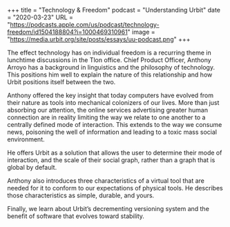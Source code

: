 +++
title = "Technology & Freedom"
podcast = "Understanding Urbit"
date = "2020-03-23"
URL = "https://podcasts.apple.com/us/podcast/technology-freedom/id1504188804?i=1000469310961"
image = "https://media.urbit.org/site/posts/essays/uu-podcast.png"
+++

The effect technology has on individual freedom is a recurring theme in lunchtime discussions in the Tlon office. Chief Product Officer, Anthony Arroyo has a background in linguistics and the philosophy of technology. This positions him well to explain the nature of this relationship and how Urbit positions itself between the two.

Anthony offered the key insight that today computers have evolved from their nature as tools into mechanical colonizers of our lives. More than just absorbing our attention, the online services advertising greater human connection are in reality limiting the way we relate to one another to a centrally defined mode of interaction. This extends to the way we consume news, poisoning the well of information and leading to a toxic mass social environment.

He offers Urbit as a solution that allows the user to determine their mode of interaction, and the scale of their social graph, rather than a graph that is global by default.

Anthony also introduces three characteristics of a virtual tool that are needed for it to conform to our expectations of physical tools. He describes those characteristics as simple, durable, and yours.

Finally, we learn about Urbit’s decrementing versioning system and the benefit of software that evolves toward stability.

